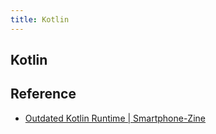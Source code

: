 ```yaml
---
title: Kotlin
---
```


## Kotlin


## Reference
* [Outdated Kotlin Runtime | Smartphone-Zine](http://www.smartphone-zine.com/android/outdated-kotlin-runtime)
